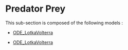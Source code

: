 # Predator Prey

This sub-section is composed of the following models :

* [ODE_LotkaVolterra](references#PredatorPreyLotka-Volterra(InfluenceofIntegrationStep))

* [ODE_LotkaVolterra](references#PredatorPreyLotka-Volterra(Simple))

